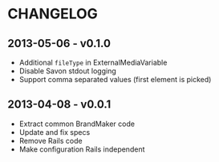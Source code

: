# CHANGELOG

## 2013-05-06 - v0.1.0

* Additional `fileType` in ExternalMediaVariable
* Disable Savon stdout logging
* Support comma separated values (first element is picked)

## 2013-04-08 - v0.0.1

* Extract common BrandMaker code
* Update and fix specs
* Remove Rails code
* Make configuration Rails independent

